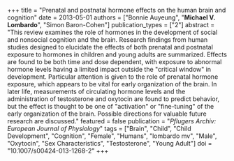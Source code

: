 +++
title = "Prenatal and postnatal hormone effects on the human brain and cognition"
date = 2013-05-01
authors = ["Bonnie Auyeung", "**Michael V. Lombardo**", "Simon Baron-Cohen"]
publication_types = ["2"]
abstract = "This review examines the role of hormones in the development of social and nonsocial cognition and the brain. Research findings from human studies designed to elucidate the effects of both prenatal and postnatal exposure to hormones in children and young adults are summarized. Effects are found to be both time and dose dependent, with exposure to abnormal hormone levels having a limited impact outside the \"critical window\" in development. Particular attention is given to the role of prenatal hormone exposure, which appears to be vital for early organization of the brain. In later life, measurements of circulating hormone levels and the administration of testosterone and oxytocin are found to predict behavior, but the effect is thought to be one of \"activation\" or \"fine-tuning\" of the early organization of the brain. Possible directions for valuable future research are discussed."
featured = false
publication = "*Pflugers Archiv: European Journal of Physiology*"
tags = ["Brain", "Child", "Child Development", "Cognition", "Female", "Humans", "lombardo mv", "Male", "Oxytocin", "Sex Characteristics", "Testosterone", "Young Adult"]
doi = "10.1007/s00424-013-1268-2"
+++

